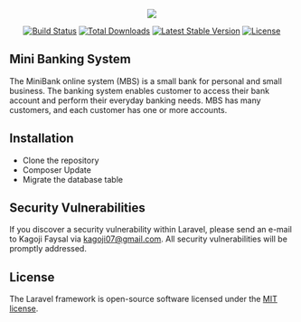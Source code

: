 <p align="center"><img src="https://laravel.com/assets/img/components/logo-laravel.svg"></p>

<p align="center">
<a href="https://travis-ci.org/laravel/framework"><img src="https://travis-ci.org/laravel/framework.svg" alt="Build Status"></a>
<a href="https://packagist.org/packages/laravel/framework"><img src="https://poser.pugx.org/laravel/framework/d/total.svg" alt="Total Downloads"></a>
<a href="https://packagist.org/packages/laravel/framework"><img src="https://poser.pugx.org/laravel/framework/v/stable.svg" alt="Latest Stable Version"></a>
<a href="https://packagist.org/packages/laravel/framework"><img src="https://poser.pugx.org/laravel/framework/license.svg" alt="License"></a>
</p>

## Mini Banking System

The MiniBank online system (MBS) is a small bank for personal and small business. The banking system enables customer to access their bank account and perform their everyday banking needs. MBS has many customers, and each customer has one or more accounts.

## Installation
* Clone the repository
* Composer Update
* Migrate the database table

## Security Vulnerabilities

If you discover a security vulnerability within Laravel, please send an e-mail to Kagoji Faysal via [kagoji07@gmail.com](mailto:kagoji07@gmail.com). All security vulnerabilities will be promptly addressed.

## License

The Laravel framework is open-source software licensed under the [MIT license](https://opensource.org/licenses/MIT).
